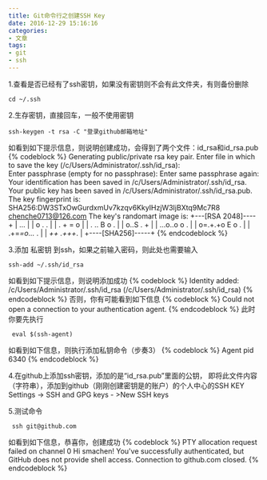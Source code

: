 ```yaml
---
title: Git命令行之创建SSH Key
date: 2016-12-29 15:16:16
categories:
- 文章
tags: 
- git
- ssh
---
```

1.查看是否已经有了ssh密钥，如果没有密钥则不会有此文件夹，有则备份删除
```command
cd ~/.ssh
```

2.生存密钥，直接回车，一般不使用密钥
```command
ssh-keygen -t rsa -C "登录github邮箱地址"
```
如看到如下提示信息，则说明创建成功，会得到了两个文件：id_rsa和id_rsa.pub
{% codeblock %}
Generating public/private rsa key pair.
Enter file in which to save the key (/c/Users/Administrator/.ssh/id_rsa):       
Enter passphrase (empty for no passphrase):
Enter same passphrase again:
Your identification has been saved in /c/Users/Administrator/.ssh/id_rsa.
Your public key has been saved in /c/Users/Administrator/.ssh/id_rsa.pub.
The key fingerprint is:
SHA256:DW3STxOwGurdxmUv7kzqv6KkyIHzjW3IjBXtq9Mc7R8 chenche0713@126.com
The key's randomart image is:
+---[RSA 2048]----+
|          ...    |
|         o . .   |
|     .  + = o    |
|    . .. B o .   |
|     o..S . +    |
|   ...o..o o .   |
|  o=.+.+o E o .  |
|  .+=*=o...* .   |
|    *++ .+++*.   |
+----[SHA256]-----+
{% endcodeblock %}

3.添加 私密钥 到ssh，如果之前输入密码，则此处也需要输入
```command
ssh-add ~/.ssh/id_rsa
```

如看到如下提示信息，则说明添加成功
{% codeblock %}
Identity added: /c/Users/Administrator/.ssh/id_rsa (/c/Users/Administrator/.ssh/id_rsa)
{% endcodeblock %}
否则，你有可能看到如下信息
{% codeblock %}
Could not open a connection to your authentication agent.
{% endcodeblock %}
此时你要先执行
```command
 eval $(ssh-agent)
```
如看到如下信息，则执行添加私钥命令（步奏3）
{% codeblock %}
Agent pid 6340
{% endcodeblock %}

4.在github上添加ssh密钥，添加的是“id_rsa.pub”里面的公钥，
即将此文件内容（字符串），添加到github（刚刚创建密钥是的账户）的个人中心的SSH KEY
Settings -> SSH and GPG keys - >New SSH keys

5.测试命令
```command
 ssh git@github.com
 ```
 如看到如下信息，恭喜你，创建成功
 {% codeblock %}
 PTY allocation request failed on channel 0
 Hi smachen! You've successfully authenticated, but GitHub does not provide shell access.
 Connection to github.com closed.
{% endcodeblock %}